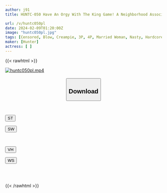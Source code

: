 ```yaml
---
author: j91
title: HUNTC-050 Have An Orgy With The King Game! A Neighborhood Association Full Of Young Wives Is Full Of Temptation! A Lewd Young Wife Who Wants To Play The King's Game Takes It Too Far And Ends Up In A Harem Orgy! Five

url: /v/huntc050pl
date: 2024-02-09T01:20:00Z
image: "huntc050pl.jpg"
tags: [Censored, Blow, Creampie, 3P, 4P, Married Woman, Nasty, Hardcore, 4HR+	]
maker: [Hunter]
actress: [ ]
---
```



{{< rawhtml >}}

<div class="video" data-videoid="Rp2Voa8lg3H0Lx">
    <a href="javascript:;">
        <img src="/v/huntc050pl/huntc050pl.jpg" width="WIDTH" height="HEIGHT" alt="huntc050pl.mp4" loading="lazy">
    </a>
</div>

<script type="text/javascript" src="https://j91.asia/asset/on-demand-st.js"></script>

<br>
  <link rel="stylesheet" href="https://j91.asia/asset/bs5.css">
  
  <center>
  <button class="btn btn-primary" type="button" data-bs-toggle="collapse" data-bs-target=".multi-collapse" aria-expanded="false" aria-controls="multiCollapseExample1 multiCollapseExample2"><h2>Download</h2></button></center>
</p>
<div class="row">
  <div class="col">
    <div class="collapse multi-collapse" id="multiCollapseExample1">
      <div class="card card-body">
	      	      <br>
<div class="buttons">  
<p><a href="https://streamtape.to/v/Rp2Voa8lg3H0Lx" target="_blank"><button class="btn-hover color-3"><i class="fa fa-download"></i> ST</button></a></p>
<p><a href="https://flaswish.com/8a9nohwyzfc5" target="_blank"><button class="btn-hover color-2"><i class="fa fa-download"></i> SW</button></a></p></div>
    </div>
  </div>
</div>
  <div class="col">
    <div class="collapse multi-collapse" id="multiCollapseExample2">
      <div class="card card-body">
	      <br>
<div class="buttons">
<p><a href="javascript:;" target="_blank"><button class="btn-hover color-9"><i class="fa fa-download"></i> VH</button></a></p>
<p><a href="javascript:;" target="_blank"><button class="btn-hover color-8"><i class="fa fa-download"></i> WS</button></a></p></div>
<br><br>
      </div>
    </div>
  </div>
</div>

{{< /rawhtml >}}